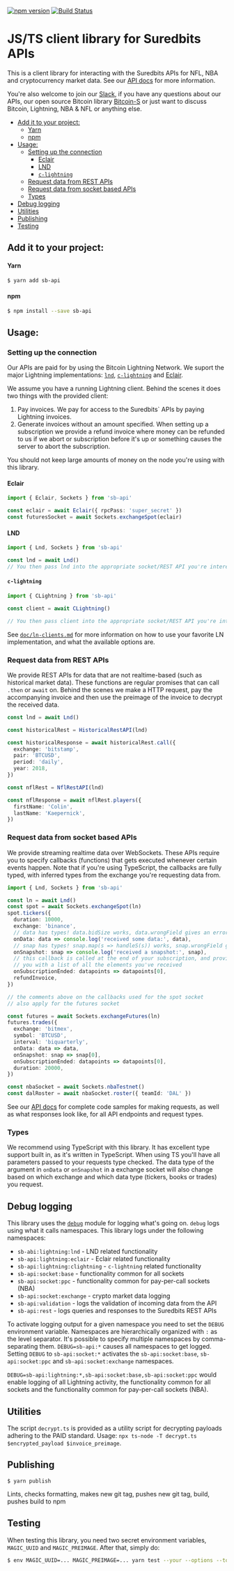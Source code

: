[![npm version](https://badge.fury.io/js/sb-api.svg)](https://badge.fury.io/js/sb-api)
[![Build Status](https://travis-ci.org/Suredbits/sb-api.svg?branch=master)](https://travis-ci.org/Suredbits/sb-api)

<!-- h1 instead of # to avoid TOC including header -->
<h1>JS/TS client library for Suredbits APIs</h1>

This is a client library for interacting with the Suredbits APIs for NFL, NBA and cryptocurrency market data. See our [API docs](https://suredbits.com/api) for more information.

You're also welcome to join our [Slack](https://join.slack.com/t/suredbits/shared_invite/enQtNDEyMjY3MTg1MTg3LTYyYjkwOGUzMDQ4NDAwZjE1M2I3MmQyNWNlZjNlYjg4OGRjYTRjNWUwNjRjNjg4Y2NjZjAxYjU1N2JjMTU1YWM), if you have any questions about our APIs, our open source Bitcoin library [Bitcoin-S](https://github.com/bitcoin-s/bitcoin-s-core) or just want to discuss Bitcoin, Lightning, NBA & NFL or anything else.

- [Add it to your project:](#add-it-to-your-project)
    - [Yarn](#yarn)
    - [npm](#npm)
- [Usage:](#usage)
  - [Setting up the connection](#setting-up-the-connection)
    - [Eclair](#eclair)
    - [LND](#lnd)
    - [`c-lightning`](#c-lightning)
  - [Request data from REST APIs](#request-data-from-rest-apis)
  - [Request data from socket based APIs](#request-data-from-socket-based-apis)
  - [Types](#types)
- [Debug logging](#debug-logging)
- [Utilities](#utilities)
- [Publishing](#publishing)
- [Testing](#testing)

## Add it to your project:

#### Yarn

```bash
$ yarn add sb-api
```

#### npm

```bash
$ npm install --save sb-api
```

## Usage:

### Setting up the connection

Our APIs are paid for by using the Bitcoin Lightning Network. We suport the major Lightning implementations: [`lnd`](https://github.com/lightningnetwork/lnd), [`c-lightning`](https://github.com/ElementsProject/lightning) and [Eclair](https://github.com/acinq/eclair).

We assume you have a running Lightning client. Behind the scenes it does two things with the provided client:

1. Pay invoices. We pay for access to the Suredbits` APIs by paying Lightning invoices.
1. Generate invoices without an amount specified. When setting up a subscription we provide a refund invoice where money can be refunded to us if we abort or subscription before it's up or something causes the server to abort the subscription.

You should not keep large amounts of money on the node you're using with this library.

#### Eclair

```typescript
import { Eclair, Sockets } from 'sb-api'

const eclair = await Eclair({ rpcPass: 'super_secret' })
const futuresSocket = await Sockets.exchangeSpot(eclair)
```

#### LND

```typescript
import { Lnd, Sockets } from 'sb-api'

const lnd = await Lnd()
// You then pass lnd into the appropriate socket/REST API you're interested in.
```

#### `c-lightning`

```typescript
import { CLightning } from 'sb-api'

const client = await CLightning()

// You then pass client into the appropriate socket/REST API you're interested in.
```

See [`doc/ln-clients.md`](doc/ln-clients.md) for more information on how to use your favorite LN implementation, and what the available options are.

### Request data from REST APIs

We provide REST APIs for data that are not realtime-based (such as
historical market data). These functions are regular promises
that can call `.then` or `await` on. Behind the scenes we make a HTTP
request, pay the accompanying invoice and then use the preimage of the
invoice to decrypt the received data.

```typescript
const lnd = await Lnd()

const historicalRest = HistoricalRestAPI(lnd)

const historicalResponse = await historicalRest.call({
  exchange: 'bitstamp',
  pair: 'BTCUSD',
  period: 'daily',
  year: 2018,
})

const nflRest = NflRestAPI(lnd)

const nflResponse = await nflRest.players({
  firstName: 'Colin',
  lastName: 'Kaepernick',
})
```

### Request data from socket based APIs

We provide streaming realtime data over WebSockets. These APIs require you
to specify callbacks (functions) that gets executed whenever certain events
happen. Note that if you're using TypeScript, the callbacks are fully
typed, with inferred types from the exchange you're requesting data from.

```typescript
import { Lnd, Sockets } from 'sb-api'

const ln = await Lnd()
const spot = await Sockets.exchangeSpot(ln)
spot.tickers({
  duration: 10000,
  exchange: 'binance',
  // data has types! data.bidSize works, data.wrongField gives an error
  onData: data => console.log('received some data:', data),
  // snap has types! snap.map(s => handleS(s)) works, snap.wrongField gives an error
  onSnapshot: snap => console.log('received a snapshot:', snap),
  // this callback is called at the end of your subscription, and provides
  // you with a list of all the elements you've received
  onSubscriptionEnded: datapoints => datapoints[0],
  refundInvoice,
})

// the comments above on the callbacks used for the spot socket
// also apply for the futures socket

const futures = await Sockets.exchangeFutures(ln)
futures.trades({
  exchange: 'bitmex',
  symbol: 'BTCUSD',
  interval: 'biquarterly',
  onData: data => data,
  onSnapshot: snap => snap[0],
  onSubscriptionEnded: datapoints => datapoints[0],
  duration: 20000,
})

const nbaSocket = await Sockets.nbaTestnet()
const dalRoster = await nbaSocket.roster({ teamId: 'DAL' })
```

See our [API docs](https://suredbits.com/api) for complete code samples for making requests, as well as what responses look like, for all API endpoints and request types.

### Types

We recommend using TypeScript with this library. It has excellent type support built in, as it's written in TypeScript. When using TS you'll have all parameters passed to your requests type checked. The data type of the argument in `onData` or `onSnapshot` in a exchange socket will also change based on which exchange and which data type (tickers, books or trades) you request.

## Debug logging

This library uses the [`debug`](https://www.npmjs.com/package/debug) module for logging what's going on. `debug` logs using what it calls namespaces. This library logs under the following namespaces:

- `sb-abi:lightning:lnd` - LND related functionality
- `sb-api:lightning:eclair` - Eclair related functionality
- `sb-api:lightning:clightning` - `c-lightning` related functionality
- `sb-api:socket:base` - functionality common for all sockets
- `sb-api:socket:ppc` - functionality common for pay-per-call sockets (NBA)
- `sb-api:socket:exchange` - crypto market data logging
- `sb-api:validation` - logs the validation of incoming data from the API
- `sb-api:rest` - logs queries and responses to the Suredbits REST APIs

To activate logging output for a given namespace you need to set the `DEBUG` environment variable. Namespaces are hierarchically organized with `:` as the level separator. It's possible to specify multiple namespaces by comma-separating them. `DEBUG=sb-api:*` causes all namespaces to get logged. Setting `DEBUG` to `sb-api:socket:*` activates the `sb-api:socket:base`, `sb-api:socket:ppc` and `sb-api:socket:exchange` namespaces.

`DEBUG=sb-api:lightning:*,sb-api:socket:base,sb-api:socket:ppc` would enable logging of all Lightning activity, the functionality common for all sockets and the functionality common for pay-per-call sockets (NBA).

## Utilities

The script `decrypt.ts` is provided as a utility script for decrypting payloads adhering
to the PAID standard.
Usage: `npx ts-node -T decrypt.ts $encrypted_payload $invoice_preimage`.

## Publishing

```
$ yarn publish
```

Lints, checks formatting, makes new git tag, pushes new git tag, build, pushes build to npm

## Testing

When testing this library, you need two secret environment variables, `MAGIC_UUID` and `MAGIC_PREIMAGE`. After that, simply do:

```bash
$ env MAGIC_UUID=... MAGIC_PREIMAGE=... yarn test --your --options --to --jest --here
```
